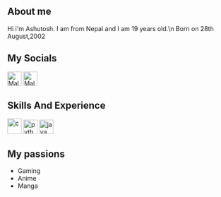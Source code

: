 
About me
---
Hi i'm Ashutosh. I am from Nepal and I am 19 years old.\n
Born on 28th August,2002

My Socials
---
<a href="https://myanimelist.net/profile/NextWorks"><img alt="Mal" title="Mal" height="32" width="32" src="https://i.imgur.com/RrPfeKc.png"></a>
<a href="https://t.me/Eidoron1"><img alt="Mal" title="Mal" height="32" width="32" src="https://upload.wikimedia.org/wikipedia/commons/thumb/8/82/Telegram_logo.svg/600px-Telegram_logo.svg.png"></a>

Skills And Experience
---
<a><img alt="c" title="c" height="35" width="32" src="https://duckduckgo.com/i/759a5cf7.png">
<img alt="python" title="python" height="32" width="32" src="https://magazines-attachments.raspberrypi.org/magpi/legacy-assets/2015/10/Python-logo-notext.svg_.png">
<img alt="java" title="java" height="32" width="32" src="https://external-content.duckduckgo.com/iu/?u=https%3A%2F%2Fmaxcdn.icons8.com%2FShare%2Ficon%2FLogos%2Fcss31600.png&f=1&nofb=1"></a>



My passions
---
* Gaming
* Anime
* Manga

<br />
<a href="https://aralroca.us8.list-manage.com/subscribe/post?u=29d99171aa3f671bde658475a&id=9f1a0b31e3">
  <table align="right">
      <tr>
          

